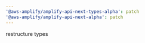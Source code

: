 ```yaml
---
'@aws-amplify/amplify-api-next-types-alpha': patch
'@aws-amplify/amplify-api-next-alpha': patch
---
```


restructure types
